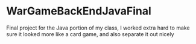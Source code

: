 # WarGameBackEndJavaFinal
Final project for the Java portion of my class, I worked extra hard to make sure it looked more like a card game, and also separate it out nicely 
